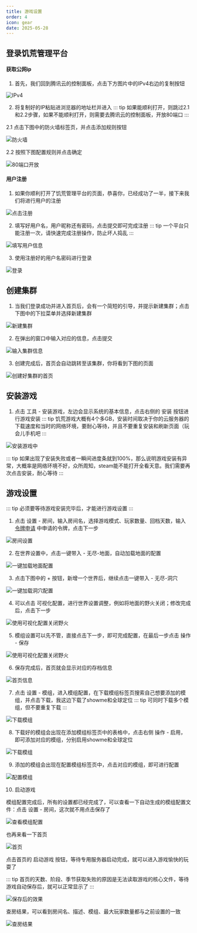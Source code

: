 ```yaml
---
title: 游戏设置
order: 4
icon: gear
date: 2025-05-28
---
```


## 登录饥荒管理平台
#### 获取公网ip
1. 首先，我们回到腾讯云的控制面板，点击下方图片中的IPv4右边的复制按钮

![IPv4](./assets/setting/ipv4.png)

2. 将复制好的IP粘贴进浏览器的地址栏并进入
::: tip
   如果能顺利打开，则跳过2.1和2.2步骤，如果不能顺利打开，则需要去腾讯云的控制面板，开放80端口
:::

2.1 点击下图中的防火墙标签页，并点击添加规则按钮

![防火墙](./assets/setting/firewall.png)

2.2 按照下图配置规则并点击确定

![80端口开放](./assets/setting/port-80.png)

#### 用户注册
1. 如果你顺利打开了饥荒管理平台的页面，恭喜你，已经成功了一半，接下来我们将进行用户的注册

![点击注册](./assets/setting/registy-button.png)

2. 填写好用户名，用户昵称还有密码，点击提交即可完成注册
::: tip
   一个平台只能注册一次，请快速完成注册操作，防止坏人捣乱
:::

![填写用户信息](./assets/setting/user-info.png)

3. 使用注册好的用户名密码进行登录

![登录](./assets/setting/login.png)

## 创建集群
1. 当我们登录成功并进入首页后，会有一个简短的引导，并提示新建集群；点击下图中的下拉菜单并选择新建集群

![新建集群](./assets/setting/create-cluster.png)

2. 在弹出的窗口中输入对应的信息，点击提交

![输入集群信息](./assets/setting/cluster-info.png)

3. 创建完成后，首页会自动跳转至该集群，你将看到下图的页面

![创建好集群的首页](./assets/setting/no-world.png)

## 安装游戏
1. 点击 工具 - 安装游戏，左边会显示系统的基本信息，点击右侧的 安装 按钮进行游戏安装
::: tip
饥荒游戏大概有4个多GB，安装时间取决于你的云服务器的下载速度和当时的网络环境，要耐心等待，并且不要重复安装和刷新页面（玩会儿手机吧
:::

![安装游戏中](./assets/setting/install-game.png)

::: tip
如果出现了安装失败或者一瞬间进度条就到100%，那么说明游戏安装有异常，大概率是网络环境不好，众所周知，steam能不能打开全看天意。我们需要再次点击安装，耐心等待
:::

## 游戏设置
::: tip
必须要等待游戏安装完毕后，才能进行游戏设置
:::

1. 点击 设置 - 房间，输入房间名，选择游戏模式、玩家数量、回档天数，输入 [令牌申请](./token.md) 中申请的令牌，点击下一步

![房间设置](./assets/setting/room-1.png)

2. 在世界设置中，点击一键带入 - 无尽-地面，自动加载地面的配置

![一键加载地面配置](./assets/setting/room-2-world-ground.png)

3. 点击下图中的 + 按钮，新增一个世界后，继续点击一键带入 - 无尽-洞穴

![一键加载洞穴配置](./assets/setting/room-2-world-cave.png)

4. 可以点击 可视化配置，进行世界设置调整，例如将地面的野火关闭；修改完成后，点击下一步

![使用可视化配置关闭野火](./assets/setting/room-2-world-fire.png)

5. 模组设置可以先不管，直接点击下一步，即可完成配置，在最后一步点击 操作 - 保存

![使用可视化配置关闭野火](./assets/setting/room-4-save.png)

6. 保存完成后，首页就会显示对应的存档信息

![首页信息](./assets/setting/home-hasWorld.png)

7. 点击 设置 - 模组，进入模组配置，在下载模组标签页搜索自己想要添加的模组，并点击下载，我这边下载了showme和全球定位
::: tip
可同时下载多个模组，但不要重复下载
:::

![下载模组](./assets/setting/mod-1.png)

8. 下载好的模组会出现在添加模组标签页中的表格中，点击右侧 操作 - 启用，即可添加对应的模组，分别启用showme和全球定位

![下载模组](./assets/setting/mod-enable.png)

9. 添加的模组会出现在配置模组标签页中，点击对应的模组，即可进行配置

![配置模组](./assets/setting/mod-setting.png)

10. 启动游戏  

模组配置完成后，所有的设置都已经完成了，可以查看一下自动生成的模组配置文件：点击 设置 - 房间，这次就不用点击保存了

![查看模组配置](./assets/setting/mod-setting-check.png)

也再来看一下首页

![首页](./assets/setting/home-mod.png)

点击首页的 启动游戏 按钮，等待专用服务器启动完成，就可以进入游戏愉快的玩耍了

::: tip
首页的天数、阶段、季节获取失败的原因是无法读取游戏的核心文件，等待游戏自动保存后，就可以正常显示了
:::

![保存后的效果](./assets/setting/home-finish.png)

查房结果，可以看到房间名、描述、模组、最大玩家数量都与之前设置的一致

![查房结果](./assets/setting/lobby.png)
